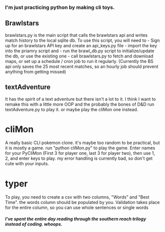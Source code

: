 ### I'm just practicing python by making cli toys.

## Brawlstars  
brawlstars.py is the main script that calls the brawlstars api and writes match history to the local sqlite db.
To use this script, you will need to
    - Sign up for an brawlstars API key and create an api_keys.py file
    - import the key into the priamry script and 
    - run the brawl_db.py script to initialize/update the db, or use the existing one
    - call brawlstars.py to fetch and download maps, or set up a schedule / cron job to run it regularly. (Currently the BS api only saves the 25 most recent matches, so an hourly job should prevent anything from getting missed)
 
## textAdventure
It has the spirit of a text adventure but there isn't a lot to it. I think I want to remake this with a little more OOP and the probably the bones of D&D
run textAdventure.py to play it. or maybe play the cliMon one instead.

# cliMon
A really basic CLI pokemon clone. it's maybe too random to be practical, but it is mostly a game.
run "python cliMon.py" to play the game. Enter names for your PyCliMon (First 3 for player one, last 3 for player two), then use 1, 2, and enter keys to play.
my error handling is currently bad, so don't get cute with your inputs.


# typer
To play, you need to create a csv with two columns, "Words" and "Best Time". the words column should be populated by you.
Validation takes place for the entire column, so you can use whole sentences or single words
##### I've spent the entire day reading through the southern reach trilogy instead of coding. whoops.
